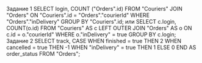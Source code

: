 Задание 1
SELECT login, COUNT ("Orders".id) FROM "Couriers"
JOIN "Orders"
ON "Couriers".id = "Orders"."courierId"
WHERE "Orders"."inDelivery"
GROUP BY "Couriers".id;
или
SELECT c.login,
COUNT(o.id) FROM "Couriers" AS c
LEFT OUTER JOIN "Orders" AS o ON c.id = o."courierId"
WHERE o."inDelivery" = true GROUP BY c.login;
Задание 2
SELECT track,
CASE WHEN finished = true THEN 2
    WHEN cancelled = true THEN -1
    WHEN "inDelivery" = true THEN 1
    ELSE 0
END AS order_status FROM "Orders";